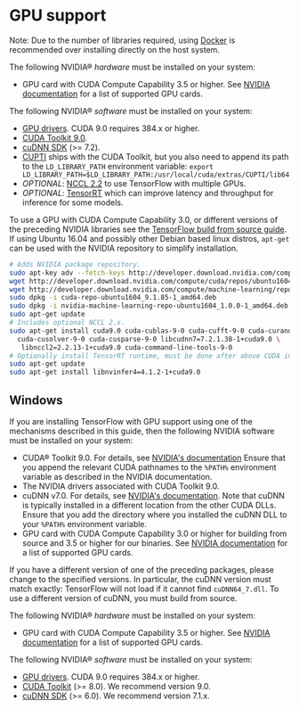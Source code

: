 # GPU support

Note: Due to the number of libraries required, using [Docker](./docker.md)
is recommended over installing directly on the host system.

The following NVIDIA® *hardware* must be installed on your system:

* GPU card with CUDA Compute Capability 3.5 or higher. See
  [NVIDIA documentation](https://developer.nvidia.com/cuda-gpus) for a list of
  supported GPU cards.

The following NVIDIA® <i>software</i> must be installed on your system:

* [GPU drivers](http://nvidia.com/driver). CUDA 9.0 requires 384.x or higher.
* [CUDA Toolkit 9.0](http://nvidia.com/cuda).
* [cuDNN SDK](http://developer.nvidia.com/cudnn) (>= 7.2).
* [CUPTI](http://docs.nvidia.com/cuda/cupti/) ships with the CUDA Toolkit, but
  you also need to append its path to the `LD_LIBRARY_PATH` environment
  variable: `export LD_LIBRARY_PATH=$LD_LIBRARY_PATH:/usr/local/cuda/extras/CUPTI/lib64`
* *OPTIONAL*: [NCCL 2.2](https://developer.nvidia.com/nccl) to use TensorFlow
  with multiple GPUs.
* *OPTIONAL*: [TensorRT](http://docs.nvidia.com/deeplearning/sdk/tensorrt-install-guide/index.html)
  which can improve latency and throughput for inference for some models.

To use a GPU with CUDA Compute Capability 3.0, or different versions of the
preceding NVIDIA libraries see the
<a href="./source.md">TensorFlow build from source guide</a>. If using
Ubuntu&nbsp;16.04 and possibly other Debian based linux distros, `apt-get` can be
used with the NVIDIA repository to simplify installation.

```bash
# Adds NVIDIA package repository.
sudo apt-key adv --fetch-keys http://developer.download.nvidia.com/compute/cuda/repos/ubuntu1604/x86_64/7fa2af80.pub
wget http://developer.download.nvidia.com/compute/cuda/repos/ubuntu1604/x86_64/cuda-repo-ubuntu1604_9.1.85-1_amd64.deb
wget http://developer.download.nvidia.com/compute/machine-learning/repos/ubuntu1604/x86_64/nvidia-machine-learning-repo-ubuntu1604_1.0.0-1_amd64.deb
sudo dpkg -i cuda-repo-ubuntu1604_9.1.85-1_amd64.deb
sudo dpkg -i nvidia-machine-learning-repo-ubuntu1604_1.0.0-1_amd64.deb
sudo apt-get update
# Includes optional NCCL 2.x.
sudo apt-get install cuda9.0 cuda-cublas-9-0 cuda-cufft-9-0 cuda-curand-9-0 \
  cuda-cusolver-9-0 cuda-cusparse-9-0 libcudnn7=7.2.1.38-1+cuda9.0 \
   libnccl2=2.2.13-1+cuda9.0 cuda-command-line-tools-9-0
# Optionally install TensorRT runtime, must be done after above CUDA install.
sudo apt-get update
sudo apt-get install libnvinfer4=4.1.2-1+cuda9.0
```


## Windows

If you are installing TensorFlow with GPU support using one of the mechanisms
described in this guide, then the following NVIDIA software must be
installed on your system:

* CUDA® Toolkit 9.0. For details, see
  [NVIDIA's documentation](http://docs.nvidia.com/cuda/cuda-installation-guide-microsoft-windows/)
  Ensure that you append the relevant CUDA pathnames to the `%PATH%`
  environment variable as described in the NVIDIA documentation.
* The NVIDIA drivers associated with CUDA Toolkit 9.0.
* cuDNN v7.0. For details, see
  [NVIDIA's documentation](https://developer.nvidia.com/cudnn).
  Note that cuDNN is typically installed in a different location from the
  other CUDA DLLs. Ensure that you add the directory where you installed
  the cuDNN DLL to your `%PATH%` environment variable.
* GPU card with CUDA Compute Capability 3.0 or higher for building
  from source and 3.5 or higher for our binaries. See
  [NVIDIA documentation](https://developer.nvidia.com/cuda-gpus) for a
  list of supported GPU cards.

If you have a different version of one of the preceding packages, please
change to the specified versions.  In particular, the cuDNN version
must match exactly: TensorFlow will not load if it cannot find `cuDNN64_7.dll`.
To use a different version of cuDNN, you must build from source.


<!-- from source_windows -->
The following NVIDIA® _hardware_ must be installed on your system:

* GPU card with CUDA Compute Capability 3.5 or higher. See
  [NVIDIA documentation](https://developer.nvidia.com/cuda-gpus) for a list of
  supported GPU cards.

The following NVIDIA® _software_ must be installed on your system:

* [GPU drivers](http://nvidia.com/driver). CUDA 9.0 requires 384.x or higher.
* [CUDA Toolkit](http://nvidia.com/cuda) (>= 8.0). We recommend version 9.0.
* [cuDNN SDK](http://developer.nvidia.com/cudnn) (>= 6.0). We recommend
  version 7.1.x.
